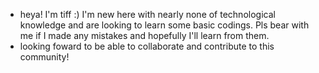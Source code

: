 - heya! I'm tiff :) I'm new here with nearly none of technological knowledge and are looking to learn some basic codings. Pls bear with me if I made any mistakes and hopefully I'll learn from them.
- looking foward to be able to collaborate and contribute to this community!

<!---
ttifff/ttifff is a ✨ special ✨ repository because its `README.md` (this file) appears on your GitHub profile.
You can click the Preview link to take a look at your changes.
--->
